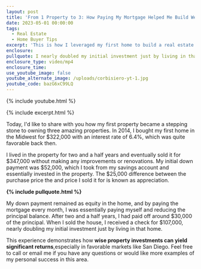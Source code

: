 ```yaml
---
layout: post
title: 'From 1 Property to 3: How Paying My Mortgage Helped Me Build Wealth'
date: 2023-05-01 00:00:00
tags:
  - Real Estate
  - Home Buyer Tips
excerpt: 'This is how I leveraged my first home to build a real estate portfolio. '
enclosure:
pullquote: I nearly doubled my initial investment just by living in that home.
enclosure_type: video/mp4
enclosure_time:
use_youtube_image: false
youtube_alternate_image: /uploads/corbisiero-yt-1.jpg
youtube_code: bazG6xC99LQ
---
```

{% include youtube.html %}

{% include excerpt.html %}

Today, I'd like to share with you how my first property became a stepping stone to owning three amazing properties. In 2014, I bought my first home in the Midwest for $322,000 with an interest rate of 6.4%, which was quite favorable back then.

I lived in the property for two and a half years and eventually sold it for $347,000 without making any improvements or renovations. My initial down payment was $52,000, which I took from my savings account and essentially invested in the property. The $25,000 difference between the purchase price the and price I sold it for is known as appreciation.

**{% include pullquote.html %}**

My down payment remained as equity in the home, and by paying the mortgage every month, I was essentially paying myself and reducing the principal balance. After two and a half years, I had paid off around $30,000 of the principal. When I sold the house, I received a check for $107,000, nearly doubling my initial investment just by living in that home.

This experience demonstrates how **wise property investments can yield significant returns**,especially in favorable markets like San Diego. Feel free to call or email me if you have any questions or would like more examples of my personal success in this area.